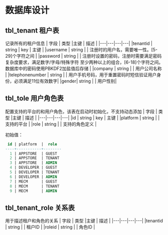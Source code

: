 # 数据库设计

## tbl\_tenant 租户表
记录所有的租户信息
| 字段 | 类型 |主键 | 描述 |
|---|---|---|---|
|tenantid | string | key | 主键 |
|username | string | | 注册时的用户名，需要唯一性。[5-29]个字符之间  |
|password | string | | 注册时设置的密码，注册时需要满足密码复杂度要求，满足数字/字母/特殊字符 至少两种以上的组合，[6-18]个字符之间。数据库中的密码使用PBKDF2加盐值后存储 |
|company | string | | 用户公司名称 |
|telephonenumber | string | | 用户手机号码，用于重置密码时短信验证用户身份，必须满足11位有效数字|
|gender| string | | 用户性别|

## tbl\_tole 用户角色表
配置支持的平台的和用户角色，该表在启动时初始化，不支持动态添加
| 字段 | 类型 |主键 | 描述 |
|---|---|---|---|
|id | string | key | 主键 |
|platform | string | | 支持的平台  |
|role | string | | 支持的角色定义 |

初始值：
```sql
 id | platform  |  role  
----+-----------+--------
  1 | APPSTORE  | GUEST
  2 | APPSTORE  | TENANT
  3 | APPSTORE  | ADMIN
  4 | DEVELOPER | GUEST
  5 | DEVELOPER | TENANT
  6 | DEVELOPER | ADMIN
  7 | MECM      | GUEST
  8 | MECM      | TENANT
  9 | MECM      | ADMIN
```

## tbl\_tenant\_role 关系表
用于描述租户和角色的关系
| 字段 | 类型 |主键 | 描述 |
|---|---|---|---|
|tenantid | string | | 租户ID |
|roleid | string | | 角色ID  |
